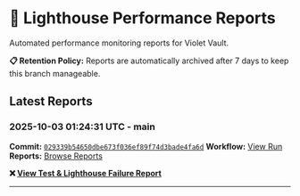 # 🔦 Lighthouse Performance Reports

Automated performance monitoring reports for Violet Vault.

**📋 Retention Policy:** Reports are automatically archived after 7 days to keep this branch manageable.

## Latest Reports

### 2025-10-03 01:24:31 UTC - main

**Commit:** [`029339b54650dbe673f036ef89f74d3bade4fa6d`](https://github.com/thef4tdaddy/violet-vault/commit/029339b54650dbe673f036ef89f74d3bade4fa6d)
**Workflow:** [View Run](https://github.com/thef4tdaddy/violet-vault/actions/runs/18210132436)
**Reports:** [Browse Reports](https://github.com/thef4tdaddy/violet-vault/tree/lighthouse-reports/reports/main/2025-10-03_01-24-29)

**❌ [View Test & Lighthouse Failure Report](./reports/main/2025-10-03_01-24-29/test-and-lighthouse-failures.md)**


---

